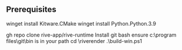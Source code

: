 ## Prerequisites
winget install Kitware.CMake
winget install Python.Python.3.9


gh repo clone rive-app/rive-runtime
Install git bash
ensure c:\program files\git\bin is in your path
cd <reporoot>\riverender
.\build-win.ps1
